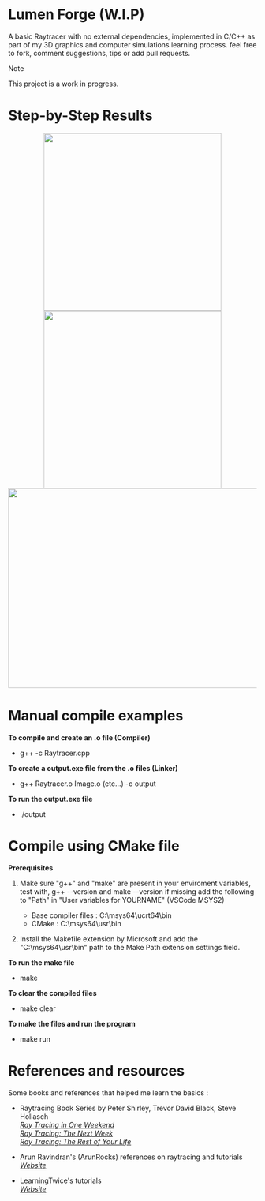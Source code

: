 # Lumen Forge (W.I.P)

A basic Raytracer with no external dependencies, implemented in C/C++ as part of my 3D graphics and computer simulations learning process. feel free to fork, comment suggestions, tips or add pull requests. </br>

> [!NOTE]  
> This project is a work in progress.

# Step-by-Step Results

<div align="center">
    <img src="https://github.com/AliMoghimii/LumenForge-CPP-Raytracer/blob/main/Results/01%20-%20Render%20Test.png" width="360" height="360">
    <img src="https://github.com/AliMoghimii/LumenForge-CPP-Raytracer/blob/main/Results/02%20-%20Shading%20Test.png" width="360" height="360">
    <img src="https://github.com/AliMoghimii/LumenForge-CPP-Raytracer/blob/main/Results/03%20-%20Reflection%20Test.png" width="720" height="405">
</div>

# Manual compile examples

**To compile and create an .o file (Compiler)**

* g++ -c Raytracer.cpp

**To create a output.exe file from the .o files (Linker)**

* g++ Raytracer.o Image.o (etc...) -o output

**To run the output.exe file**

* ./output

# Compile using CMake file

**Prerequisites**
1. Make sure "g++" and "make" are present in your enviroment variables, test with, g++ --version and make --version
    if missing add the following to "Path" in "User variables for YOURNAME" (VSCode MSYS2) </br>
    * Base compiler files :   C:\msys64\ucrt64\bin </br>
    * CMake :                 C:\msys64\usr\bin </br>

2. Install the Makefile extension by Microsoft and add the "C:\msys64\usr\bin" path to the Make Path extension settings field.


**To run the make file**

* make

**To clear the compiled files**

* make clear

**To make the files and run the program**

* make run

# References and resources
Some books and references that helped me learn the basics :<br>

* Raytracing Book Series by Peter Shirley, Trevor David Black, Steve Hollasch <br>
[_Ray Tracing in One Weekend_](https://raytracing.github.io/books/RayTracingInOneWeekend.html) <br>
[_Ray Tracing: The Next Week_](https://raytracing.github.io/books/RayTracingTheNextWeek.html) <br>
[_Ray Tracing: The Rest of Your Life_](https://raytracing.github.io/books/RayTracingTheRestOfYourLife.html) <br>

* Arun Ravindran's (ArunRocks) references on raytracing and tutorials <br>
[_Website_](https://arunrocks.com/)

* LearningTwice's tutorials <br>
[_Website_](https://www.youtube.com/@learningtwice)
